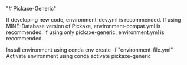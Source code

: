"# Pickaxe-Generic" 

If developing new code, environment-dev.yml is recommended.
If using MINE-Database version of Pickaxe, environment-compat.yml is recommended.
If using only pickaxe-generic, environment.yml is recommended.

Install environment using conda env create -f "environment-file.yml"
Activate environment using conda activate pickaxe-generic